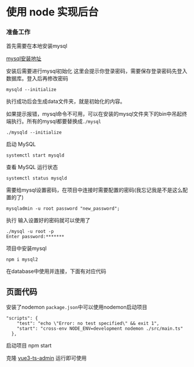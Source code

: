 # 使用 node 实现后台

### 准备工作

首先需要在本地安装mysql

[mysql安装地址](https://www.mysql.com/downloads/)

安装后需要进行mysql初始化  这里会提示你登录密码，需要保存登录密码先登入数据库。登入后再修改密码

```
mysqld --initialize
```

执行成功后会生成data文件夹，就是初始化的内容。

如果提示报错，mysql命令不可用，可以在安装的mysql文件夹下的bin中吊起终端执行。所有的mysql都要替换成`./mysql`

```
./mysqld --initialize
```

启动 MySQL

```
systemctl start mysqld
```

查看 MySQL 运行状态

```
systemctl status mysqld
```

需要给mysql设置密码，在项目中连接时需要配置的密码(我忘记我是不是这么配置的了)

```
mysqladmin -u root password "new_password";
```

执行  输入设置好的密码就可以使用了

```
./mysql -u root -p
Enter password:*******
```

项目中安装mysql

```
npm i mysql2
```

在database中使用并连接，下面有对应代码

## 页面代码

安装了nodemon `package.json`中可以使用nodemon启动项目

```
"scripts": {
    "test": "echo \"Error: no test specified\" && exit 1",
    "start": "cross-env NODE_ENV=development nodemon ./src/main.ts"
  },
```


启动项目
npm start

克隆 [vue3-ts-admin](https://github.com/Seven7v/vue3-Ts-admin) 运行即可使用